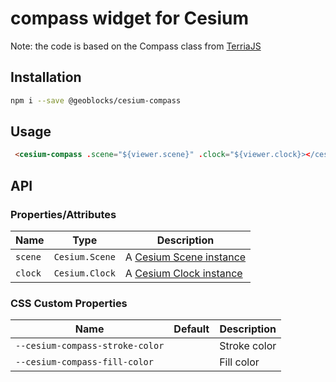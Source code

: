 # compass widget for Cesium

Note: the code is based on the Compass class from [TerriaJS](https://github.com/TerriaJS/terriajs/blob/master/lib/ReactViews/Map/Navigation/Compass.jsx)

## Installation

```bash
npm i --save @geoblocks/cesium-compass
```

## Usage

```html
 <cesium-compass .scene="${viewer.scene}" .clock="${viewer.clock}></cesium-compass>
```

## API

### Properties/Attributes

| Name           | Type             | Description
| -------------- | ---------------- | -----------
| `scene`        | `Cesium.Scene`   | A [Cesium Scene instance](https://cesium.com/docs/cesiumjs-ref-doc/Scene.html)
| `clock`        | `Cesium.Clock`   | A [Cesium Clock instance](https://cesium.com/docs/cesiumjs-ref-doc/Clock.html)

### CSS Custom Properties

| Name                                | Default | Description
| ----------------------------------- | ------- | -----------
| `--cesium-compass-stroke-color`     |         | Stroke color
| `--cesium-compass-fill-color`       |         | Fill color

